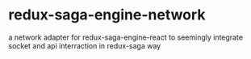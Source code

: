 # redux-saga-engine-network
a network adapter for redux-saga-engine-react to seemingly integrate socket and api interraction in redux-saga way
